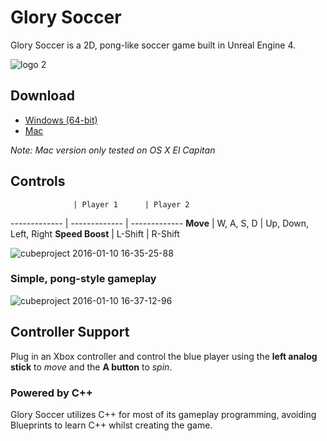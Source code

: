 # Glory Soccer
Glory Soccer is a 2D, pong-like soccer game built in Unreal Engine 4.

![logo 2](https://cloud.githubusercontent.com/assets/10332234/12224371/1.jpg)

## Download

* [Windows (64-bit)](https://drive.google.com/uc?export=download&id=0B6MbXVer0CxbT2NsUlIxVnhqRGM)
* [Mac](https://drive.google.com/uc?export=download&id=0B6MbXVer0CxbN3ZWR0ZzOXRRdTA)

*Note: Mac version only tested on OS X El Capitan*

## Controls

                  | Player 1      | Player 2
-------------     | ------------- | -------------
**Move**          | W, A, S, D    | Up, Down, Left, Right
**Speed Boost**   | L-Shift       | R-Shift

![cubeproject 2016-01-10 16-35-25-88](https://cloud.githubusercontent.com/assets/10332234/12224336/ca9dc9a0-b7bb-11e5-867c-666930cfb1e0.jpg)

### Simple, pong-style gameplay
![cubeproject 2016-01-10 16-37-12-96](https://cloud.githubusercontent.com/assets/10332234/12224353/2305334e-b7bc-11e5-92a0-70d5009d99b3.jpg)

## Controller Support

Plug in an Xbox controller and control the blue player using the **left analog stick** to *move* and the **A button** to *spin*.

### Powered by C++
Glory Soccer utilizes C++ for most of its gameplay programming, avoiding Blueprints to learn C++ whilst creating the game.
